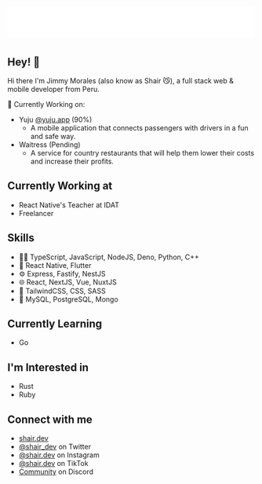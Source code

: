 <h1 align="center">
  <img src="https://raw.githubusercontent.com/shair17/shair17/main/name.svg" alt="Shair" />
</h1>

## Hey! 👋
Hi there I'm Jimmy Morales (also know as Shair 😼), a full stack web & mobile developer from Peru.

💪 Currently Working on:
- Yuju [@yuju.app](https://instagram.com/yujuapp) (90%)
  - A mobile application that connects passengers with drivers in a fun and safe way.
- Waitress (Pending)
  - A service for country restaurants that will help them lower their costs and increase their profits.

## Currently Working at
- React Native's Teacher at IDAT
- Freelancer

## Skills
- 👨‍💻 TypeScript, JavaScript, NodeJS, Deno, Python, C++
- 📱 React Native, Flutter
- ⚙️ Express, Fastify, NestJS
- 🌐 React, NextJS, Vue, NuxtJS
- 💅 TailwindCSS, CSS, SASS
- 💽 MySQL, PostgreSQL, Mongo

## Currently Learning
- Go

## I'm Interested in
- Rust
- Ruby

## Connect with me
- [shair.dev](https://shair.dev)
- [@shair_dev](https://twitter.com/shair_dev) on Twitter
- [@shair.dev](https://instagram.com/shair.dev) on Instagram
- [@shair.dev](https://tiktok.com/@shair.dev) on TikTok
- [Community](https://shair.dev/discord) on Discord